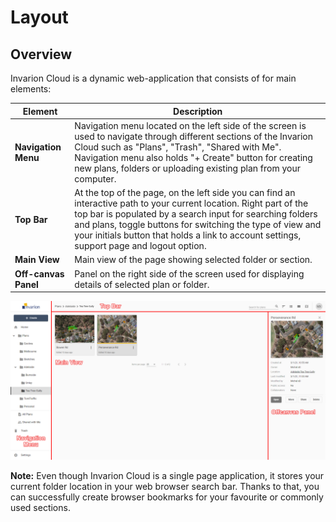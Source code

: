 # Layout
## Overview
Invarion Cloud is a dynamic web-application that consists of for main elements:

|Element|Description|
|-----------|-----------|
| **Navigation Menu**      | Navigation menu located on the left side of the screen is used to navigate through different sections of the Invarion Cloud such as "Plans", "Trash", "Shared with Me". Navigation menu also holds "+ Create" button for creating new plans, folders or uploading existing plan from your computer. |
| **Top Bar**   | At the top of the page, on the left side you can find an interactive path to your current location. Right part of the top bar is populated by a search input for searching folders and plans, toggle buttons for switching the type of view and your initials button that holds a link to account settings, support page and logout option.       |
| **Main View**   | Main view of the page showing selected folder or section. |
| **Off-canvas Panel** |  Panel on the right side of the screen used for displaying details of selected plan or folder. |

![Layout](./assets/Invarion_Cloud_Layout.png)

**Note:** Even though Invarion Cloud is a single page application, it stores your current folder location in your web browser search bar. Thanks to that, you can successfully create browser bookmarks for your favourite or commonly used sections.

